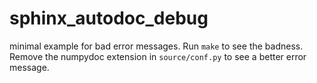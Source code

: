 # sphinx_autodoc_debug
minimal example for bad error messages.
Run ``make`` to see the badness.
Remove the numpydoc extension in ``source/conf.py`` to see a better error message.
